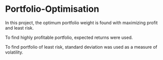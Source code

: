 # Portfolio-Optimisation
In this project, the optimum portfolio weight is found with maximizing profit and least risk.

To find highly profitable portfolio, expected returns were used.

To find portfolio of least risk, standard deviation was used as a measure of volatility.
